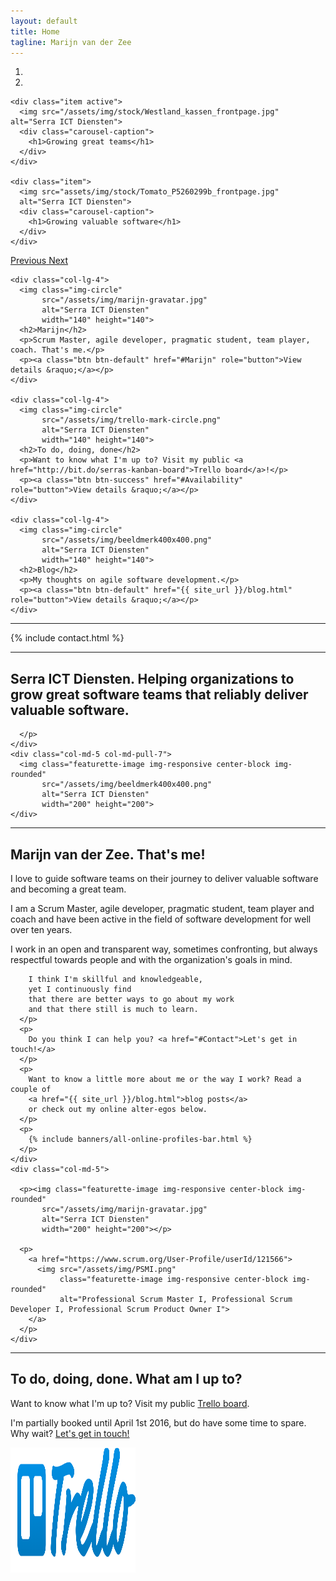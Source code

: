 ```yaml
---
layout: default
title: Home
tagline: Marijn van der Zee
---
```


<div id="myCarousel" class="carousel slide" data-ride="carousel">
  <ol class="carousel-indicators">
    <li data-target="#myCarousel" data-slide-to="0" class="active"></li>
    <li data-target="#myCarousel" data-slide-to="1"></li>
  </ol>
    
  <div class="carousel-inner" role="listbox">

    <div class="item active">
      <img src="/assets/img/stock/Westland_kassen_frontpage.jpg" alt="Serra ICT Diensten">
      <div class="carousel-caption">
        <h1>Growing great teams</h1>
      </div>
    </div>

    <div class="item">
      <img src="assets/img/stock/Tomato_P5260299b_frontpage.jpg"
      alt="Serra ICT Diensten">
      <div class="carousel-caption">
        <h1>Growing valuable software</h1>
      </div>
    </div>
    
  </div>

  <a class="left carousel-control" href="#myCarousel" role="button" data-slide="prev">
    <span class="glyphicon glyphicon-chevron-left" aria-hidden="true"></span>
    <span class="sr-only">Previous</span>
  </a>
  <a class="right carousel-control" href="#myCarousel" role="button" data-slide="next">
    <span class="glyphicon glyphicon-chevron-right" aria-hidden="true"></span>
    <span class="sr-only">Next</span>
  </a>

</div>

<div class="container marketing">
  <div class="row">
        
    <div class="col-lg-4">
      <img class="img-circle" 
           src="/assets/img/marijn-gravatar.jpg" 
           alt="Serra ICT Diensten" 
           width="140" height="140">
      <h2>Marijn</h2>
      <p>Scrum Master, agile developer, pragmatic student, team player, coach. That's me.</p>
      <p><a class="btn btn-default" href="#Marijn" role="button">View details &raquo;</a></p>
    </div>

    <div class="col-lg-4">
      <img class="img-circle" 
           src="/assets/img/trello-mark-circle.png" 
           alt="Serra ICT Diensten" 
           width="140" height="140">
      <h2>To do, doing, done</h2>
      <p>Want to know what I'm up to? Visit my public <a href="http://bit.do/serras-kanban-board">Trello board</a>!</p>
      <p><a class="btn btn-success" href="#Availability" role="button">View details &raquo;</a></p>
    </div>

    <div class="col-lg-4">
      <img class="img-circle" 
           src="/assets/img/beeldmerk400x400.png" 
           alt="Serra ICT Diensten" 
           width="140" height="140">
      <h2>Blog</h2>
      <p>My thoughts on agile software development.</p>
      <p><a class="btn btn-default" href="{{ site_url }}/blog.html" role="button">View details &raquo;</a></p>
    </div>    
  
  </div>

  <hr class="featurette-divider">

  <a id="Contact"></a>

  {% include contact.html %}

  <a id="SerraICT"></a>

  <hr class="featurette-divider">

  <div class="row featurette">
    <div class="col-md-7 col-md-push-5">
      <h2 class="featurette-heading">Serra ICT Diensten. <span class="text-muted">Helping organizations to grow great software teams that reliably deliver valuable software.</span></h2>
      <p class="lead">

      </p>
    </div>
    <div class="col-md-5 col-md-pull-7">
      <img class="featurette-image img-responsive center-block img-rounded" 
           src="/assets/img/beeldmerk400x400.png" 
           alt="Serra ICT Diensten"
           width="200" height="200">
    </div>
  </div>

  <a id="Marijn"></a>

  <hr class="featurette-divider">

  <div class="row featurette">
    <div class="col-md-7">
      <h2 class="featurette-heading">Marijn van der Zee. <span class="text-muted">That's me!</span></h2>
      <p >
        I love to guide software teams on their journey to deliver valuable software and becoming a great team. 
      </p>
      <p>
        I am a Scrum Master, agile developer, pragmatic student, team player and coach and have been active in the field of software development for well over ten years.
      </p>
      <p>
        I work in an open and transparent way, 
        sometimes confronting,
        but always respectful towards people 
        and with the organization's goals in mind. 

        I think I'm skillful and knowledgeable, 
        yet I continuously find 
        that there are better ways to go about my work
        and that there still is much to learn.
      </p>
      <p>
        Do you think I can help you? <a href="#Contact">Let's get in touch!</a>
      </p>
      <p>
        Want to know a little more about me or the way I work? Read a couple of 
        <a href="{{ site_url }}/blog.html">blog posts</a> 
        or check out my online alter-egos below.
      </p>
      <p>
        {% include banners/all-online-profiles-bar.html %}
      </p>
    </div>
    <div class="col-md-5">

      <p><img class="featurette-image img-responsive center-block img-rounded" 
           src="/assets/img/marijn-gravatar.jpg" 
           alt="Serra ICT Diensten" 
           width="200" height="200"></p>

      <p>
        <a href="https://www.scrum.org/User-Profile/userId/121566">
          <img src="/assets/img/PSMI.png" 
               class="featurette-image img-responsive center-block img-rounded"
               alt="Professional Scrum Master I, Professional Scrum Developer I, Professional Scrum Product Owner I">
        </a>
      </p>
    </div>
  </div>
  
  <a id="Availability"></a>

  <hr class="featurette-divider">

  <div class="row featurette">
    <div class="col-md-7 col-md-push-5">
      <h2 class="featurette-heading">To do, doing, done. <span class="text-muted">What am I up to?</span></h2>
      <p class="lead">
      Want to know what I'm up to? Visit my public <a href="http://bit.do/serras-kanban-board">Trello board</a>.
      </p>
      <p>I'm partially booked until April 1st 2016, but do have some time to spare. Why wait? <a href="#Contact">Let's get in touch!</a></p>
    </div>
    <div class="col-md-5 col-md-pull-7">
      <a href="http://bit.do/serras-kanban-board">
      <img class="featurette-image img-responsive center-block" 
           src="/assets/img/trello-logo-blue.png" 
           alt="Serra ICT Diensten"
           width="200" height="200"></a>
    </div>
  </div>

</div>

